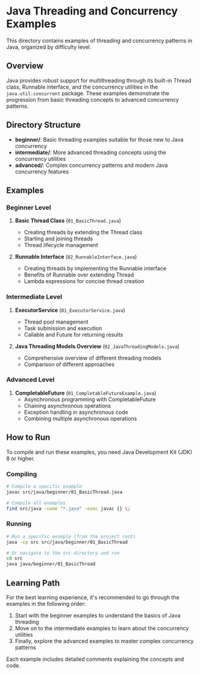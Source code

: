 # Java Threading and Concurrency Examples

This directory contains examples of threading and concurrency patterns in Java, organized by difficulty level.

## Overview

Java provides robust support for multithreading through its built-in Thread class, Runnable interface, and the concurrency utilities in the `java.util.concurrent` package. These examples demonstrate the progression from basic threading concepts to advanced concurrency patterns.

## Directory Structure

- **beginner/**: Basic threading examples suitable for those new to Java concurrency
- **intermediate/**: More advanced threading concepts using the concurrency utilities
- **advanced/**: Complex concurrency patterns and modern Java concurrency features

## Examples

### Beginner Level

1. **Basic Thread Class** (`01_BasicThread.java`)
   - Creating threads by extending the Thread class
   - Starting and joining threads
   - Thread lifecycle management

2. **Runnable Interface** (`02_RunnableInterface.java`)
   - Creating threads by implementing the Runnable interface
   - Benefits of Runnable over extending Thread
   - Lambda expressions for concise thread creation

### Intermediate Level

1. **ExecutorService** (`01_ExecutorService.java`)
   - Thread pool management
   - Task submission and execution
   - Callable and Future for returning results

2. **Java Threading Models Overview** (`02_JavaThreadingModels.java`)
   - Comprehensive overview of different threading models
   - Comparison of different approaches

### Advanced Level

1. **CompletableFuture** (`01_CompletableFutureExample.java`)
   - Asynchronous programming with CompletableFuture
   - Chaining asynchronous operations
   - Exception handling in asynchronous code
   - Combining multiple asynchronous operations

## How to Run

To compile and run these examples, you need Java Development Kit (JDK) 8 or higher.

### Compiling

```bash
# Compile a specific example
javac src/java/beginner/01_BasicThread.java

# Compile all examples
find src/java -name "*.java" -exec javac {} \;
```

### Running

```bash
# Run a specific example (from the project root)
java -cp src src/java/beginner/01_BasicThread

# Or navigate to the src directory and run
cd src
java java/beginner/01_BasicThread
```

## Learning Path

For the best learning experience, it's recommended to go through the examples in the following order:

1. Start with the beginner examples to understand the basics of Java threading
2. Move on to the intermediate examples to learn about the concurrency utilities
3. Finally, explore the advanced examples to master complex concurrency patterns

Each example includes detailed comments explaining the concepts and code.